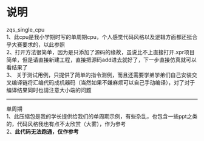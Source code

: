 # 说明
zqs_single_cpu  
1、此cpu是我小学期时写的单周期cpu，个人感觉代码风格以及逻辑方面都还挺合乎大赛要求的，以此参照  
2、打开方法很简单，因为是只添加了源码的缘故，虽说比不上直接打开.xpr项目简单，但是请直接新建工程，直接把源码add进去就好了，下一步直接仿真就可以看结果了    
3、 关于测试用例，只提供了简单的指令测例，而且还需要学弟学弟们自己安装交叉编译链将汇编代码成机器码（当然如果不嫌麻烦可以自己手动编译），对了对于编译结果同时也请注意大小端的问题  


***

单周期  
1、此压缩包是我的学长提供给我们的单周期示例，有些杂乱，也包含一些ppt之类的，代码风格我也有点不太欣赏（大雾），作为参考  
2、**此代码无法跑通，仅作参考**

